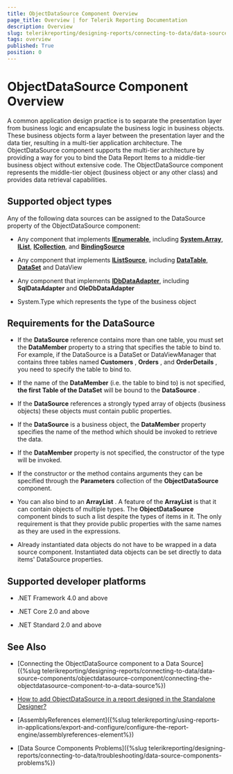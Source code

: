 ```yaml
---
title: ObjectDataSource Component Overview
page_title: Overview | for Telerik Reporting Documentation
description: Overview
slug: telerikreporting/designing-reports/connecting-to-data/data-source-components/objectdatasource-component/overview
tags: overview
published: True
position: 0
---
```


# ObjectDataSource Component Overview



A common application design practice is to separate the presentation         layer from business logic and encapsulate the business logic in business objects.         These business objects form a layer between the presentation layer and the data         tier, resulting in a multi-tier application architecture. The ObjectDataSource         component supports the multi-tier architecture by providing a way for you to bind         the Data Report Items to a middle-tier business object without extensive code.         The ObjectDataSource component represents the middle-tier object (business object         or any other class) and provides data retrieval capabilities.       

## Supported object types

Any of the following data sources can be assigned to the DataSource property of the ObjectDataSource component:

* Any component that implements               __[IEnumerable](http://msdn.microsoft.com/en-us/library/system.collections.ienumerable.aspx)__,               including               __[System.Array](http://msdn.microsoft.com/en-us/library/system.array.aspx)__,               __[IList](http://msdn.microsoft.com/en-us/library/system.collections.ilist.aspx)__,               __[ICollection](http://msdn.microsoft.com/en-us/library/system.collections.icollection.aspx)__,               and __[BindingSource](http://msdn.microsoft.com/en-us/library/system.windows.forms.bindingsource.aspx)__

* Any component that implements __[IListSource](http://msdn.microsoft.com/en-us/library/system.componentmodel.ilistsource.aspx)__,               including __[DataTable](http://msdn.microsoft.com/en-us/library/system.data.datatable(VS.80).aspx)__,               __[DataSet](http://msdn.microsoft.com/en-us/library/system.data.dataset.aspx)__ and DataView             

* Any component that implements __[IDbDataAdapter](http://msdn.microsoft.com/en-us/library/system.data.idbdataadapter.aspx)__,               including __SqlDataAdapter__  and __OleDbDataAdapter__ 

* System.Type which represents the type of the business object             

## Requirements for the DataSource

* If the __DataSource__  reference contains more than one table, you must set           the __DataMember__  property to a string that specifies the table to bind to.         For example, if the DataSource is a DataSet or DataViewManager that contains three           tables named __Customers__ , __Orders__ , and __OrderDetails__ , you need to specify the table to           bind to.         

* If the name of the __DataMember__  (i.e. the table to bind to) is not specified, __the first Table of the DataSet__  will be bound to the __DataSource__ .         

* If the __DataSource__  references a strongly typed array of objects           (business objects) these objects must contain public properties.         

* If the __DataSource__  is a business object,           the __DataMember__  property           specifies the name of the method which should be invoked to retrieve the data.         

* If the __DataMember__  property is not specified, the constructor of the type will be invoked.             

* If the constructor or the method contains arguments they can be specified through the __Parameters__  collection of the __ObjectDataSource__  component.         

* You can also bind to an __ArrayList__ . A feature of the __ArrayList__  is that it           can contain objects of multiple types. The __ObjectDataSource__  component binds to           such a list despite the types of items in it. The only requirement is that they           provide public properties with the same names as they are used in the           expressions.         

* Already instantiated data objects do not have to be wrapped in a data source component.           Instantiated data objects can be set directly to data items' DataSource properties.         

## Supported developer platforms

* .NET Framework 4.0 and above             

* .NET Core 2.0 and above             

* .NET Standard 2.0 and above             

## See Also


 * [Connecting the ObjectDataSource component to a Data Source]({%slug telerikreporting/designing-reports/connecting-to-data/data-source-components/objectdatasource-component/connecting-the-objectdatasource-component-to-a-data-source%})

 * [How to add ObjectDataSource in a report designed in the Standalone Designer?](https://docs.telerik.com/reporting/knowledge-base/steps-on-how-to-add-objectdatadource-in-a-report-designed-in-the-standalone-designer)

 * [AssemblyReferences element]({%slug telerikreporting/using-reports-in-applications/export-and-configure/configure-the-report-engine/assemblyreferences-element%})

 * [Data Source Components Problems]({%slug telerikreporting/designing-reports/connecting-to-data/troubleshooting/data-source-components-problems%})
